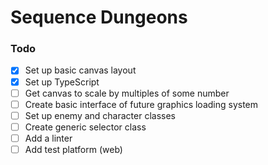 # Sequence Dungeons

### Todo
- [x] Set up basic canvas layout
- [x] Set up TypeScript
- [ ] Get canvas to scale by multiples of some number
- [ ] Create basic interface of future graphics loading system
- [ ] Set up enemy and character classes
- [ ] Create generic selector class
- [ ] Add a linter
- [ ] Add test platform (web)